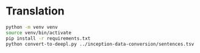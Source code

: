 # Translation

```bash
python -m venv venv
source venv/bin/activate
pip install -r requirements.txt
python convert-to-deepl.py ../inception-data-conversion/sentences.tsv
```
